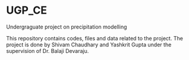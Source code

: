 # UGP_CE
Undergraguate project on precipitation modelling


This repository contains codes, files and data related to the project.
The project is done by Shivam Chaudhary and Yashkrit Gupta under the supervision of Dr. Balaji Devaraju.
